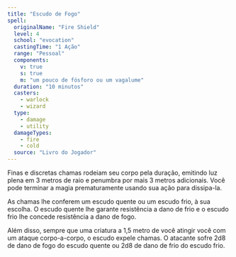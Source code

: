 ```yaml
---
title: "Escudo de Fogo"
spell:
  originalName: "Fire Shield"
  level: 4
  school: "evocation"
  castingTime: "1 Ação"
  range: "Pessoal"
  components:
    v: true
    s: true
    m: "um pouco de fósforo ou um vagalume"
  duration: "10 minutos"
  casters:
    - warlock
    - wizard
  type:
    - damage
    - utility
  damageTypes:
    - fire
    - cold
  source: "Livro do Jogador"
---
```


Finas e discretas chamas rodeiam seu corpo pela duração, emitindo luz plena em 3 metros de raio e penumbra por mais 3 metros adicionais. Você pode terminar a magia prematuramente usando sua ação para dissipa-la.

As chamas lhe conferem um escudo quente ou um escudo frio, à sua escolha. O escudo quente lhe garante resistência a dano de frio e o escudo frio lhe concede resistência a dano de fogo.

Além disso, sempre que uma criatura a 1,5 metro de você atingir você com um ataque corpo-a-corpo, o escudo expele chamas. O atacante sofre 2d8 de dano de fogo do escudo quente ou 2d8 de dano de frio do escudo frio.
